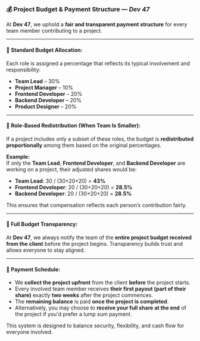 ### 💰 Project Budget & Payment Structure — *Dev 47*

At **Dev 47**, we uphold a **fair and transparent payment structure** for every team member contributing to a project.

---

#### 🔢 Standard Budget Allocation:
Each role is assigned a percentage that reflects its typical involvement and responsibility:

- **Team Lead** – 30%  
- **Project Manager** – 10%  
- **Frontend Developer** – 20%  
- **Backend Developer** – 20%  
- **Product Designer** – 20%  

---

#### 🔄 Role-Based Redistribution (When Team Is Smaller):
If a project includes only a subset of these roles, the budget is **redistributed proportionally** among them based on the original percentages.

**Example:**  
If only the **Team Lead**, **Frontend Developer**, and **Backend Developer** are working on a project, their adjusted shares would be:
- **Team Lead**: 30 / (30+20+20) = **43%**  
- **Frontend Developer**: 20 / (30+20+20) = **28.5%**  
- **Backend Developer**: 20 / (30+20+20) = **28.5%**

This ensures that compensation reflects each person’s contribution fairly.

---

#### 📢 Full Budget Transparency:
At **Dev 47**, we always notify the team of the **entire project budget received from the client** before the project begins. Transparency builds trust and allows everyone to stay aligned.

---

#### 💸 Payment Schedule:
- We **collect the project upfront** from the client **before** the project starts.
- Every involved team member receives **their first payout (part of their share)** exactly **two weeks** after the project commences.
- The **remaining balance** is paid **once the project is completed**.
- Alternatively, you may choose to **receive your full share at the end** of the project if you'd prefer a lump sum payment.

This system is designed to balance security, flexibility, and cash flow for everyone involved.
